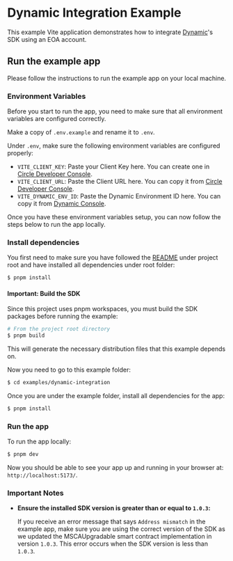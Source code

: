 # Dynamic Integration Example

This example Vite application demonstrates how to integrate [Dynamic](https://www.dynamic.xyz/)'s SDK using an EOA account.

## Run the example app

Please follow the instructions to run the example app on your local machine.

### Environment Variables

Before you start to run the app, you need to make sure that all environment variables are configured correctly.

Make a copy of `.env.example` and rename it to `.env`.

Under `.env`, make sure the following environment variables are configured properly:

- `VITE_CLIENT_KEY`: Paste your Client Key here. You can create one in [Circle Developer Console](https://console.circle.com/wallets/modular/configurator).
- `VITE_CLIENT_URL`: Paste the Client URL here. You can copy it from [Circle Developer Console](https://console.circle.com/wallets/modular/configurator).
- `VITE_DYNAMIC_ENV_ID`: Paste the Dynamic Environment ID here. You can copy it from [Dynamic Console](https://app.dynamic.xyz/dashboard/overview).

Once you have these environment variables setup, you can now follow the steps below to run the app locally.

### Install dependencies

You first need to make sure you have followed the [README](https://github.com/circlefin/w3s-web-core-sdk/blob/master/README.md) under project root and have installed all dependencies under root folder:

```bash
$ pnpm install
```

#### Important: Build the SDK

Since this project uses pnpm workspaces, you must build the SDK packages before running the example:

```bash
# From the project root directory
$ pnpm build
```

This will generate the necessary distribution files that this example depends on.

Now you need to go to this example folder:

```bash
$ cd examples/dynamic-integration
```

Once you are under the example folder, install all dependencies for the app:

```bash
$ pnpm install
```

### Run the app

To run the app locally:

```bash
$ pnpm dev
```

Now you should be able to see your app up and running in your browser at: `http://localhost:5173/`.

### Important Notes

- **Ensure the installed SDK version is greater than or equal to `1.0.3`:**

  If you receive an error message that says `Address mismatch` in the example app, make sure you are using the correct version of the SDK as we updated the MSCAUpgradable smart contract implementation in version `1.0.3`. This error occurs when the SDK version is less than `1.0.3`.
